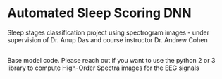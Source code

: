 # Automated Sleep Scoring DNN
Sleep stages classification project using spectrogram images - under supervision of Dr. Anup Das and course instructor Dr. Andrew Cohen

##
Base model code. Please reach out if you want to use the python 2 or 3 library to compute High-Order Spectra images for the EEG signals
